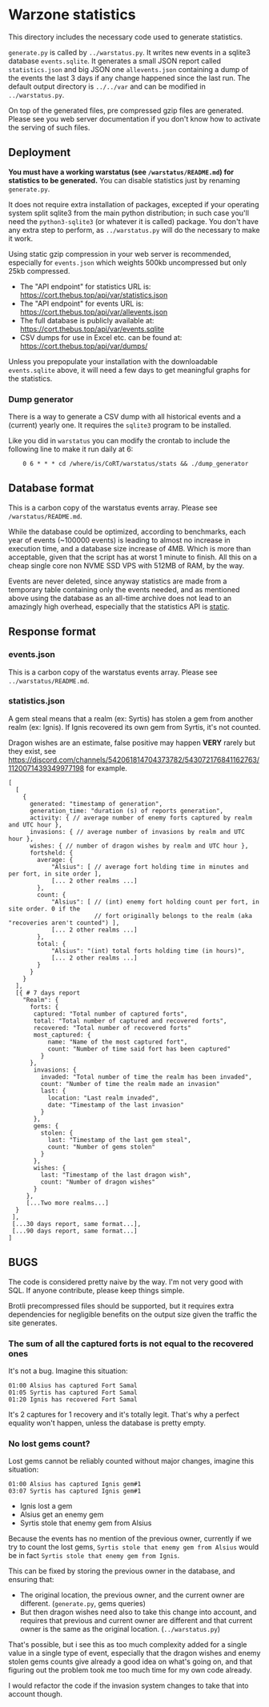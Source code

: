 # Warzone statistics

This directory includes the necessary code used to generate statistics.

`generate.py` is called by `../warstatus.py`. It writes new events in a sqlite3
database `events.sqlite`. It generates a small JSON report called
`statistics.json` and big JSON one `allevents.json` containing a dump of the events
the last 3 days if any change happened since the last run. The default output
directory is `../../var` and can be modified in `../warstatus.py`.

On top of the generated files, pre compressed gzip files are generated. Please
see you web server documentation if you don't know how to activate the serving
of such files.

## Deployment

**You must have a working warstatus (see `/warstatus/README.md`) for statistics
to be generated.** You can disable statistics just by renaming `generate.py`.

It does not require extra installation of packages, excepted if your operating
system split sqlite3 from the main python distribution; in such case you'll
need the `python3-sqlite3` (or whatever it is called) package. You don't have
any extra step to perform, as `../warstatus.py` will do the necessary to make
it work.

Using static gzip compression in your web server is recommended, especially for
`events.json` which weights 500kb uncompressed but only 25kb compressed.

- The "API endpoint" for statistics URL is: https://cort.thebus.top/api/var/statistics.json
- The "API endpoint" for events URL is: https://cort.thebus.top/api/var/allevents.json
- The full database is publicly available at: https://cort.thebus.top/api/var/events.sqlite
- CSV dumps for use in Excel etc. can be found at: https://cort.thebus.top/api/var/dumps/

Unless you prepopulate your installation with the downloadable `events.sqlite`
above, it will need a few days to get meaningful graphs for the statistics.

### Dump generator

There is a way to generate a CSV dump with all historical events and a
(current) yearly one. It requires the `sqlite3` program to be installed.

Like you did in `warstatus` you can modify the crontab to include the following
line to make it run daily at 6:

```
    0 6 * * * cd /where/is/CoRT/warstatus/stats && ./dump_generator
```

## Database format

This is a carbon copy of the warstatus events array. Please see `/warstatus/README.md`.

While the database could be optimized, according to benchmarks, each year of
events (~100000 events) is leading to almost no increase in execution time, and
a database size increase of 4MB. Which is more than acceptable, given that the
script has at worst 1 minute to finish. All this on a cheap single core non
NVME SSD VPS with 512MB of RAM, by the way.

Events are never deleted, since anyway statistics are made from a temporary
table containing only the events needed, and as mentioned above using the
database as an all-time archive does not lead to an amazingly high overhead,
especially that the statistics API is [static](https://www.seancdavis.com/posts/lets-talk-about-static-apis/).

## Response format

###  events.json

This is a carbon copy of the warstatus events array. Please see `../warstatus/README.md`.

### statistics.json

A gem steal means that a realm (ex: Syrtis) has stolen a gem from another realm
(ex: Ignis). If Ignis recovered its own gem from Syrtis, it's not counted.

Dragon wishes are an estimate, false positive may happen **VERY** rarely but
they exist, see
https://discord.com/channels/542061814704373782/543072176841162763/1120071439349977198
for example.


```
[
  [
    {
      generated: "timestamp of generation",
      generation_time: "duration (s) of reports generation",
      activity: { // average number of enemy forts captured by realm and UTC hour },
      invasions: { // average number of invasions by realm and UTC hour },
      wishes: { // number of dragon wishes by realm and UTC hour },
      fortsheld: {
        average: {
            "Alsius": [ // average fort holding time in minutes and per fort, in site order ],
            [... 2 other realms ...]
        },
        count: {
            "Alsius": [ // (int) enemy fort holding count per fort, in site order. 0 if the
                        // fort originally belongs to the realm (aka "recoveries aren't counted") ],
            [... 2 other realms ...]
        },
        total: {
            "Alsius": "(int) total forts holding time (in hours)",
            [... 2 other realms ...]
        }
      }
    }
  ],
  [{ # 7 days report
  	"Realm": {
	  forts: {
	   captured: "Total number of captured forts",
	   total: "Total number of captured and recovered forts",
	   recovered: "Total number of recovered forts"
	   most_captured: {
	       name: "Name of the most captured fort",
	       count: "Number of time said fort has been captured"
	     }
	  },
	   invasions: {
	     invaded: "Total number of time the realm has been invaded",
	     count: "Number of time the realm made an invasion"
	     last: {
	       location: "Last realm invaded",
	       date: "Timestamp of the last invasion"
	     }
	   },
	   gems: {
         stolen: {
           last: "Timestamp of the last gem steal",
		   count: "Number of gems stolen"
         }
       },
       wishes: {
         last: "Timestamp of the last dragon wish",
         count: "Number of dragon wishes"
       }
     },
     [...Two more realms...]
  }
 ],
 [...30 days report, same format...],
 [...90 days report, same format...]
]
```

## BUGS

The code is considered pretty naive by the way. I'm not very good with SQL.
If anyone contribute, please keep things simple.

Brotli precompressed files should be supported, but it requires extra
dependencies for negligible benefits on the output size given the traffic the
site generates.

### The sum of all the captured forts is not equal to the recovered ones

It's not a bug. Imagine this situation:

```
01:00 Alsius has captured Fort Samal
01:05 Syrtis has captured Fort Samal
01:20 Ignis has recovered Fort Samal
```

It's 2 captures for 1 recovery and it's totally legit. That's why a perfect
equality won't happen, unless the database is pretty empty.

### No lost gems count?

Lost gems cannot be reliably counted without major changes, imagine this
situation:

```
01:00 Alsius has captured Ignis gem#1
03:07 Syrtis has captured Ignis gem#1
```

- Ignis lost a gem
- Alsius get an enemy gem
- Syrtis stole that enemy gem from Alsius

Because the events has no mention of the previous owner, currently if we try to
count the lost gems, `Syrtis stole that enemy gem from Alsius` would be in
fact `Syrtis stole that enemy gem from Ignis`.

This can be fixed by storing the previous owner in the database, and ensuring
that:

- The original location, the previous owner, and the current owner are
  different. (`generate.py`, gems queries)
- But then dragon wishes need also to take this change into account, and
  requires that previous and current owner are different and that current owner
  is the same as the original location. (`../warstatus.py`)

That's possible, but i see this as too much complexity added for a single value
in a single type of event, especially that the dragon wishes and enemy
stolen gems counts give already a good idea on what's going on, and that
figuring out the problem took me too much time for my own code already.

I would refactor the code if the invasion system changes to take that into
account though.
